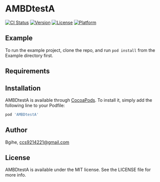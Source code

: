 # AMBDtestA

[![CI Status](https://img.shields.io/travis/Bgihe/AMBDtestA.svg?style=flat)](https://travis-ci.org/Bgihe/AMBDtestA)
[![Version](https://img.shields.io/cocoapods/v/AMBDtestA.svg?style=flat)](https://cocoapods.org/pods/AMBDtestA)
[![License](https://img.shields.io/cocoapods/l/AMBDtestA.svg?style=flat)](https://cocoapods.org/pods/AMBDtestA)
[![Platform](https://img.shields.io/cocoapods/p/AMBDtestA.svg?style=flat)](https://cocoapods.org/pods/AMBDtestA)

## Example

To run the example project, clone the repo, and run `pod install` from the Example directory first.

## Requirements

## Installation

AMBDtestA is available through [CocoaPods](https://cocoapods.org). To install
it, simply add the following line to your Podfile:

```ruby
pod 'AMBDtestA'
```

## Author

Bgihe, ccs9214221@gmail.com

## License

AMBDtestA is available under the MIT license. See the LICENSE file for more info.
